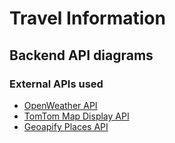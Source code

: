 # Travel Information

## Backend API diagrams

### External APIs used

- [OpenWeather API](https://openweathermap.org/api)
- [TomTom Map Display API](https://developer.tomtom.com/map-display-api/documentation/product-information/introduction)
- [Geoapify Places API](https://www.geoapify.com/places-api) 